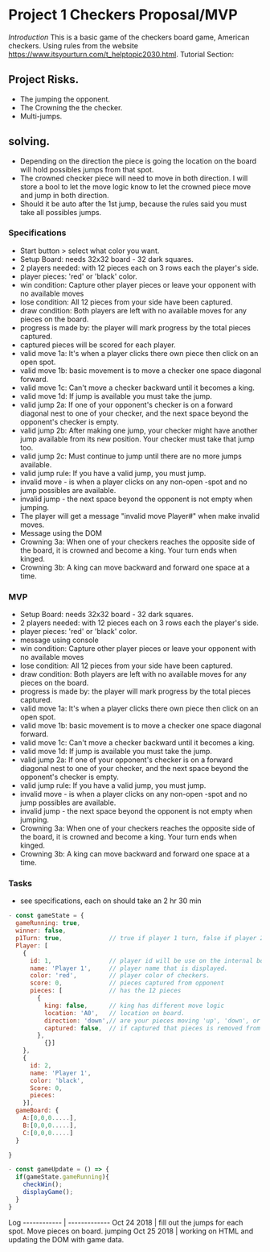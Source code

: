 # Project 1 Checkers Proposal/MVP

_Introduction_
This is a basic game of the checkers board game, American checkers. Using rules from the website https://www.itsyourturn.com/t_helptopic2030.html. Tutorial Section:

## Project Risks.
  - The jumping the opponent.
  - The Crowning the the checker.
  - Multi-jumps.
## solving.
  - Depending on the direction the piece is going the location on the board will hold possibles jumps from that spot.
  - The crowned checker piece will need to move in both direction. I will store a bool to let the move logic know to let the crowned piece move and jump in both direction.
  - Should it be auto after the 1st jump, because the rules said you must take all possibles jumps.


### Specifications
- Start button > select what color you want.
- Setup Board: needs 32x32 board - 32 dark squares.
- 2 players needed: with 12 pieces each on 3 rows each the player's side.
- player pieces: 'red' or 'black' color.
- win condition: Capture other player pieces or leave your opponent with no available moves
- lose condition: All 12 pieces from your side have been captured.
- draw condition: Both players are left with no available moves for any pieces on the board.
- progress is made by: the player will mark progress by the total pieces captured.
- captured pieces will be scored for each player.
- valid move 1a: It's when a player clicks there own piece then click on an open spot.
- valid move 1b: basic movement is to move a checker one space diagonal forward.
- valid move 1c: Can't move a checker backward until it becomes a king.
- valid move 1d: If jump is available you must take the jump.
- valid jump 2a: If one of your opponent's checker is on a forward diagonal nest to one of your checker, and the next space beyond the opponent's checker is empty.
- valid jump 2b: After making one jump, your checker might have another jump available from its new position. Your checker must take that jump too.
- valid jump 2c: Must continue to jump until there are no more jumps available.
- valid jump rule: If you have a valid jump, you must jump.
- invalid move - is when a player clicks on any non-open -spot and no jump possibles are available.
- invalid jump - the next space beyond the opponent is not empty when jumping.
- The player will get a message "invalid move Player#" when make invalid moves.
- Message using the DOM
- Crowning 3a: When one of your checkers reaches the opposite side of the board, it is crowned and become a king. Your turn ends when kinged.
- Crowning 3b: A king can move backward and forward one space at a time.

### MVP
- Setup Board: needs 32x32 board - 32 dark squares.
- 2 players needed: with 12 pieces each on 3 rows each the player's side.
- player pieces: 'red' or 'black' color.
- message using console
- win condition: Capture other player pieces or leave your opponent with no available moves
- lose condition: All 12 pieces from your side have been captured.
- draw condition: Both players are left with no available moves for any pieces on the board.
- progress is made by: the player will mark progress by the total pieces captured.
- valid move 1a: It's when a player clicks there own piece then click on an open spot.
- valid move 1b: basic movement is to move a checker one space diagonal forward.
- valid move 1c: Can't move a checker backward until it becomes a king.
- valid move 1d: If jump is available you must take the jump.
- valid jump 2a: If one of your opponent's checker is on a forward diagonal nest to one of your checker, and the next space beyond the opponent's checker is empty.
- valid jump rule: If you have a valid jump, you must jump.
- invalid move - is when a player clicks on any non-open -spot and no jump possibles are available.
- invalid jump - the next space beyond the opponent is not empty when jumping.
- Crowning 3a: When one of your checkers reaches the opposite side of the board, it is crowned and become a king. Your turn ends when kinged.
- Crowning 3b: A king can move backward and forward one space at a time.

### Tasks
- see specifications, each on should take an 2 hr 30 min

```javascript
- const gameState = {
  gameRunning: true,
  winner: false,
  p1Turn: true,             // true if player 1 turn, false if player 2 turn.
  Player: [
    {
      id: 1,                // player id will be use on the internal board
      name: 'Player 1',     // player name that is displayed.
      color: 'red',         // player color of checkers.
      score: 0,             // pieces captured from opponent
      pieces: [             // has the 12 pieces
        {
          king: false,      // king has different move logic
          location: 'A0',   // location on board.
          direction: 'down',// are your pieces moving 'up', 'down', or 'both' on the board.
          captured: false,  // if captured that pieces is removed from the board.
        },
          {}]
    },
    {
      id: 2,
      name: 'Player 1',
      color: 'black',
      Score: 0,
      pieces:
    }],
  gameBoard: {
    A:[0,0,0.....],
    B:[0,0,0.....],
    C:[0,0,0.....]
  }

}
```

```javascript
- const gameUpdate = () => {
  if(gameState.gameRunning){
    checkWin();
    displayGame();
  }
}
```
Log
------------ | -------------
Oct 24 2018 | fill out the jumps for each spot. Move pieces on board. jumping
Oct 25 2018 | working on HTML and updating the DOM with game data.
